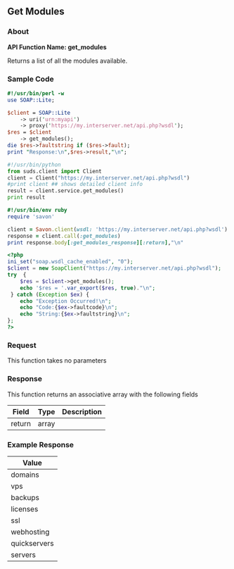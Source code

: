 
## Get Modules

### About

**API Function Name: get_modules**

Returns a list of all the modules available.


### Sample Code

```perl
#!/usr/bin/perl -w
use SOAP::Lite;

$client = SOAP::Lite
	-> uri('urn:myapi')
	-> proxy('https://my.interserver.net/api.php?wsdl');
$res = $client
	-> get_modules();
die $res->faultstring if ($res->fault);
print "Response:\n",$res->result,"\n";

```

```python
#!/usr/bin/python
from suds.client import Client
client = Client("https://my.interserver.net/api.php?wsdl")
#print client ## shows detailed client info
result = client.service.get_modules()
print result

```

```ruby
#!/usr/bin/env ruby
require 'savon'

client = Savon.client(wsdl: 'https://my.interserver.net/api.php?wsdl')
response = client.call(:get_modules)
print response.body[:get_modules_response][:return],"\n"

```

```php
<?php
ini_set("soap.wsdl_cache_enabled", "0");
$client = new SoapClient("https://my.interserver.net/api.php?wsdl");
try  { 
	$res = $client->get_modules();
	echo '$res = '.var_export($res, true)."\n";
 } catch (Exception $ex) {
	echo "Exception Occurred!\n";
	echo "Code:{$ex->faultcode}\n";
	echo "String:{$ex->faultstring}\n";
}; 
?>
```



### Request

This function takes no parameters

### Response

This function returns an associative array with the following fields

Field|Type|Description
-----|----|-----------
return|array|


### Example Response

<table>
	<thead>
		<tr>
			<th>
				Value
			</th>
		</tr>
	</thead>
	<tbody>
		<tr>
			<td>
				domains
			</td>
		</tr>
		<tr>
			<td>
				vps
			</td>
		</tr>
		<tr>
			<td>
				backups
			</td>
		</tr>
		<tr>
			<td>
				licenses
			</td>
		</tr>
		<tr>
			<td>
				ssl
			</td>
		</tr>
		<tr>
			<td>
				webhosting
			</td>
		</tr>
		<tr>
			<td>
				quickservers
			</td>
		</tr>
		<tr>
			<td>
				servers
			</td>
		</tr>
	</tbody>
</table>


